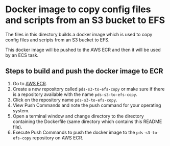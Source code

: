 # Docker image to copy config files and scripts from an S3 bucket to EFS

The files in this directory builds a docker image which is used to
copy config files and scripts from an S3 bucket to EFS.

This docker image will be pushed to the AWS ECR and then it will be
used by an ECS task.

## Steps to build and push the docker image to ECR

1. Go to [AWS ECR](https://us-west-2.console.aws.amazon.com/ecr/repositories?region=us-west-2).
2. Create a new repository called `pds-s3-to-efs-copy` or make sure if there is a 
repository available with the name `pds-s3-to-efs-copy`.
3. Click on the repository name `pds-s3-to-efs-copy`.
4. View Push Commands and note the push command for your operating system.
5. Open a terminal window and change directory to the directory containing the Dockerfile 
(same directory which contains this README file).
6. Execute Push Commands to push the docker image to the `pds-s3-to-efs-copy` 
repository on AWS ECR.
